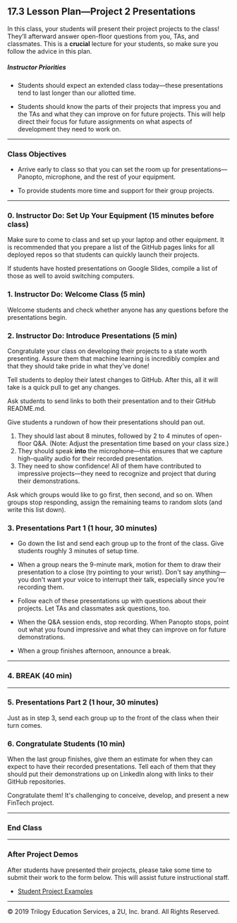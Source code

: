 ## 17.3 Lesson Plan—Project 2 Presentations

In this class, your students will present their project projects to the class! They’ll afterward answer open-floor questions from you, TAs, and classmates. This is a **crucial** lecture for your students, so make sure you follow the advice in this plan.

##### Instructor Priorities

* Students should expect an extended class today—these presentations tend to last longer than our allotted time.

* Students should know the parts of their projects that impress you and the TAs and what they can improve on for future projects. This will help direct their focus for future assignments on what aspects of development they need to work on.

- - -

### Class Objectives

* Arrive early to class so that you can set the room up for presentations—Panopto, microphone, and the rest of your equipment.

* To provide students more time and support for their group projects.

- - -

### 0. Instructor Do: Set Up Your Equipment (15 minutes before class)

Make sure to come to class and set up your laptop and other equipment. It is recommended that you prepare a list of the GitHub pages links for all deployed repos so that students can quickly launch their projects.

If students have hosted presentations on Google Slides, compile a list of those as well to avoid switching computers.

### 1. Instructor Do: Welcome Class (5 min)

Welcome students and check whether anyone has any questions before the presentations begin.

### 2. Instructor Do: Introduce Presentations (5 min)

Congratulate your class on developing their projects to a state worth presenting. Assure them that machine learning is incredibly complex and that they should take pride in what they've done!

Tell students to deploy their latest changes to GitHub. After this, all it will take is a quick pull to get any changes.

Ask students to send links to both their presentation and to their GitHub README.md.

Give students a rundown of how their presentations should pan out.

1. They should last about 8 minutes, followed by 2 to 4 minutes of open-floor Q&A. (Note: Adjust the presentation time based on your class size.)
2. They should speak **into** the microphone—this ensures that we capture high-quality audio for their recorded presentation.
3. They need to show confidence! All of them have contributed to impressive projects—they need to recognize and project that during their demonstrations.

Ask which groups would like to go first, then second, and so on. When groups stop responding, assign the remaining teams to random slots (and write this list down).

### 3. Presentations Part 1 (1 hour, 30 minutes)

* Go down the list and send each group up to the front of the class. Give students roughly 3 minutes of setup time.

* When a group nears the 9-minute mark, motion for them to draw their presentation to a close (try pointing to your wrist). Don't say anything—you don't want your voice to interrupt their talk, especially since you're recording them.

* Follow each of these presentations up with questions about their projects. Let TAs and classmates ask questions, too.

* When the Q&A session ends, stop recording. When Panopto stops, point out what you found impressive and what they can improve on for future demonstrations.

* When a group finishes afternoon, announce a break.

- - -

### 4. BREAK (40 min)

- - -

### 5. Presentations Part 2 (1 hour, 30 minutes)

Just as in step 3, send each group up to the front of the class when their turn comes.

### 6. Congratulate Students (10 min)

When the last group finishes, give them an estimate for when they can expect to have their recorded presentations. Tell each of them that they should put their demonstrations up on LinkedIn along with links to their GitHub repositories.

Congratulate them! It's challenging to conceive, develop, and present a new FinTech project.

- - -

### End Class

- - -

### After Project Demos

After students have presented their projects, please take some time to submit their work to the form below. This will assist future instructional staff.

* [Student Project Examples]()

- - -

© 2019 Trilogy Education Services, a 2U, Inc. brand. All Rights Reserved.
